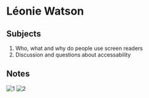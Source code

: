 # Léonie Watson

## Subjects
1. Who, what and why do people use screen readers
2. Discussion and questions about accessability

## Notes
![1](https://github.com/Frankwarnaar/minor-weekly-nerd/blob/master/notes/12_leonie/20170603_102137.jpg?raw=true)
![2](https://github.com/Frankwarnaar/minor-weekly-nerd/blob/master/notes/12_leonie/20170603_102142.jpg?raw=true)
